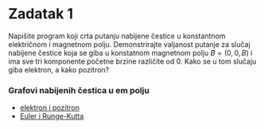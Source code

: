 # Zadatak 1

Napišite program koji crta putanju nabijene čestice u konstantnom električnom i magnetnom polju. Demonstrirajte valjanost putanje za slučaj nabijene čestice koja se giba u konstatnom magnetnom polju $B⃗ = (0, 0, B)$ i ima sve tri komponente početne brzine različite od $0$. Kako se u tom slučaju giba elektron, a kako pozitron?

### Grafovi nabijenih čestica u em polju 
- [elektron i pozitron](file:///Users/margaretakoren/Downloads/ML/project2/PAF/Vjezbe/Vjezbe_8/ele_poz.html)
- [Euler i Runge-Kutta](file:///Users/margaretakoren/Downloads/ML/project2/PAF/Vjezbe/Vjezbe_8/ele_euler_rk.html)